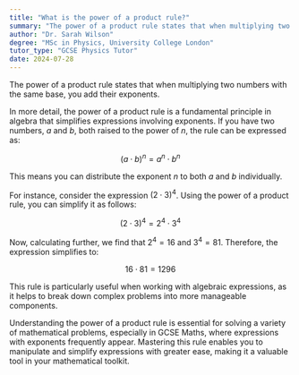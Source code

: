 ```yaml
---
title: "What is the power of a product rule?"
summary: "The power of a product rule states that when multiplying two numbers with the same base, you add their exponents."
author: "Dr. Sarah Wilson"
degree: "MSc in Physics, University College London"
tutor_type: "GCSE Physics Tutor"
date: 2024-07-28
---
```


The power of a product rule states that when multiplying two numbers with the same base, you add their exponents.

In more detail, the power of a product rule is a fundamental principle in algebra that simplifies expressions involving exponents. If you have two numbers, $a$ and $b$, both raised to the power of $n$, the rule can be expressed as:

$$
(a \cdot b)^n = a^n \cdot b^n
$$

This means you can distribute the exponent $n$ to both $a$ and $b$ individually.

For instance, consider the expression $(2 \cdot 3)^4$. Using the power of a product rule, you can simplify it as follows:

$$
(2 \cdot 3)^4 = 2^4 \cdot 3^4
$$

Now, calculating further, we find that $2^4 = 16$ and $3^4 = 81$. Therefore, the expression simplifies to:

$$
16 \cdot 81 = 1296
$$

This rule is particularly useful when working with algebraic expressions, as it helps to break down complex problems into more manageable components.

Understanding the power of a product rule is essential for solving a variety of mathematical problems, especially in GCSE Maths, where expressions with exponents frequently appear. Mastering this rule enables you to manipulate and simplify expressions with greater ease, making it a valuable tool in your mathematical toolkit.
    